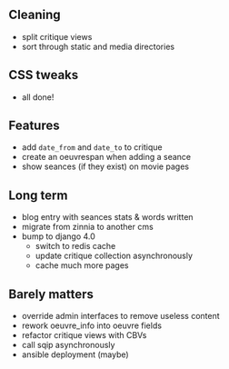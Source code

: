 ## Cleaning

- split critique views
- sort through static and media directories


## CSS tweaks

- all done!


## Features

- add `date_from` and `date_to` to critique
- create an oeuvrespan when adding a seance
- show seances (if they exist) on movie pages


## Long term

- blog entry with seances stats & words written
- migrate from zinnia to another cms
- bump to django 4.0
    - switch to redis cache
    - update critique collection asynchronously
    - cache much more pages


## Barely matters

- override admin interfaces to remove useless content
- rework oeuvre_info into oeuvre fields
- refactor critique views with CBVs
- call sqip asynchronously
- ansible deployment (maybe)
